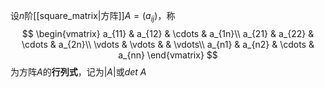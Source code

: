 设$n$阶[[square_matrix|方阵]]$A=(a_{ij})$，称
$$
\begin{vmatrix}
a_{11} & a_{12} & \cdots & a_{1n}\\
a_{21} & a_{22} & \cdots & a_{2n}\\
\vdots & \vdots &        & \vdots\\
a_{n1} & a_{n2} & \cdots & a_{nn}
\end{vmatrix}
$$
为方阵$A$的**行列式**，记为$|A|$或$det\ A$